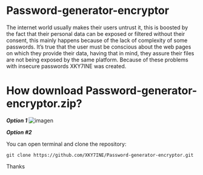 # Password-generator-encryptor

The internet world usually makes their users untrust it, this is boosted by the fact that their personal data can be exposed or filtered without their consent,
this mainly happens because of the lack of complexity of some passwords. It’s true that the user must be conscious about the web pages on which they provide 
their data, having that in mind, they assure their files are not being exposed by the same platform.
Because of these problems with insecure passwords XKY7INE was created.

# How download Password-generator-encryptor.zip?

***Option 1***
![imagen](https://user-images.githubusercontent.com/114893109/193656710-7881de3d-acb1-4c3c-b2fe-e6d48bc41e46.png)

***Option #2***

You can open terminal and clone the repository:
```
git clone https://github.com/XKY7INE/Password-generator-encryptor.git
```
Thanks
